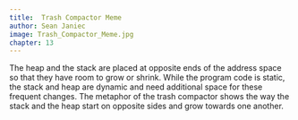 ```yaml
---
title:  Trash Compactor Meme
author: Sean Janiec 
image: Trash_Compactor_Meme.jpg
chapter: 13
---
```

The heap and the stack are placed at opposite ends of the address space so that they have room to grow or shrink. While the program code is static, the stack and heap are dynamic and need additional space for these frequent changes. The metaphor of the trash compactor shows the way the stack and the heap start on opposite sides and grow towards one another.